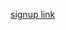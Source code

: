 [signup link](https://replit.com/teams/join/esgabbslcnlxyjegldijzcmdsjhakrcp-coding-for-economists-2023)
